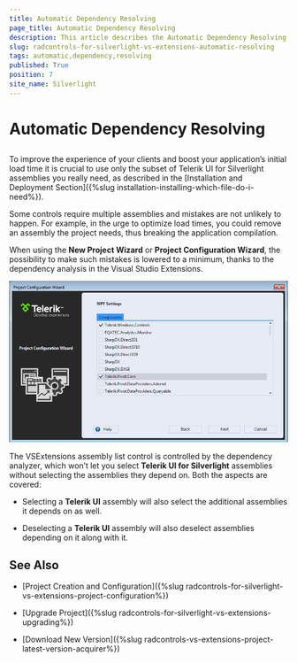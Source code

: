 ```yaml
---
title: Automatic Dependency Resolving
page_title: Automatic Dependency Resolving
description: This article describes the Automatic Dependency Resolving feature of the Visual Studio Extensions.
slug: radcontrols-for-silverlight-vs-extensions-automatic-resolving
tags: automatic,dependency,resolving
published: True
position: 7
site_name: Silverlight
---
```


# Automatic Dependency Resolving



## 

To improve the experience of your clients and boost your application’s initial load time it is crucial to use only the subset of Telerik UI for Silverlight assemblies you really need, as described in the [Installation and Deployment Section]({%slug installation-installing-which-file-do-i-need%}). 

Some controls require multiple assemblies and mistakes are not unlikely to happen. For example, in the urge to optimize load times, you could remove an assembly the project needs, thus breaking the application compilation.

When using the __New Project Wizard__ or __Project Configuration Wizard__, the possibility to make such mistakes is lowered to a minimum, thanks to the dependency analysis in the Visual Studio Extensions.

![Project Configuration Wizard](images/VSExtensions_SL_ProjectConfigWizard.png)

The VSExtensions assembly list control is controlled by the dependency analyzer, which won’t let you select __Telerik UI for Silverlight__ assemblies without selecting the assemblies they depend on. Both the aspects are covered:

* Selecting a __Telerik UI__ assembly will also select the additional assemblies it depends on as well. 

* Deselecting a __Telerik UI__ assembly will also deselect assemblies depending on it along with it.  

## See Also

 * [Project Creation and Configuration]({%slug radcontrols-for-silverlight-vs-extensions-project-configuration%})

 * [Upgrade Project]({%slug radcontrols-for-silverlight-vs-extensions-upgrading%})

 * [Download New Version]({%slug radcontrols-vs-extensions-project-latest-version-acquirer%})
